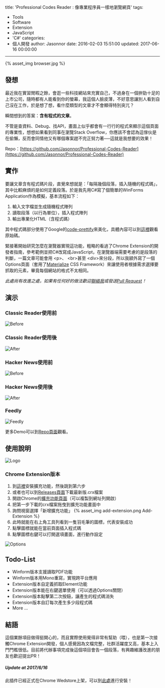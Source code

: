 title: 'Professional Codes Reader : 像專業程序員一樣地瀏覽網頁'
tags:
  - Tools
  - Software
  - Extension
  - JavaScript
  - 'C#'
categories:
  - 個人開發
author: Jasonnor
date: 2016-02-03 15:51:00
updated: 2017-06-16 00:00:00
---
{% asset_img browser.jpg %}

## 發想

最近我在實習閒暇之餘，會逛一些科技網站來充實自己，不過身在一個拚勁十足的上市公司，隨時都有人能看到你的螢幕，我這個人臉皮薄，不好意思讓別人看到自己沒在工作，於是想了想，看什麼類型的文章才不會顯得特別突兀？

瞬間想到的答案：**含有程式的文章**。

不管是查資料、Debug、找API，畫面上似乎都會有一行行的程式來顯示這個頁面的專業性，想想如果看到同事在瀏覽Stack Overflow，你應該不會認為這傢伙是在偷懶，反而會同情他又有哪個專案趕不完正努力著──這就是我想要的效果！

Repo：[https://github.com/Jasonnor/Professional-Codes-Reader](https://github.com/Jasonnor/Professional-Codes-Reader)

<!-- more -->

## 實作

要讓文章含有程式碼片段，直覺來想就是：「每隔幾個段落，插入隨機的程式碼」，其中比較麻煩的是如何定義段落。於是我先用C#寫了個簡單的WinForms Application作為模擬，基本流程如下：
1. 輸入文字檔並生成隨機程式陣列
2. 讀取段落（以行為單位），插入程式陣列
3. 輸出專業化HTML（含程式碼）

其中程式碼部分使用了Google的[code-prettify](https://github.com/google/code-prettify)來美化，具體內容可以到[這裡](https://github.com/Jasonnor/Professional-Codes-Reader/tree/master/WinForms-Application)觀看原始碼。

緊接著開始研究怎麼在瀏覽器實現這功能，粗略的看過了Chrome Extension的開發者指南，參考範例並把C#改寫成JavaScript，在瀏覽器端需要考慮的是段落的判斷，一篇文章可能會用	&lt;p&gt;、	&lt;br&gt;甚至	&lt;div&gt;來分段，所以我額外寫了一個Options頁面（套用了[Materialize](https://github.com/dogfalo/materialize/) CSS Framework）來讓使用者根據需求選擇要抓取的元素，畢竟每個網站的格式不太相同。

*此處尚有改進之處，如果有任何好的做法歡迎[聯絡我](mailto:wujason810@gmail.com)或發送[Pull Request](https://github.com/Jasonnor/Professional-Codes-Reader/pulls)！*

## 演示
### Classic Reader使用前
![Before](https://raw.githubusercontent.com/Jasonnor/Professional-Codes-Reader/master/assets/novel-before.png)
### Classic Reader使用後
![After](https://raw.githubusercontent.com/Jasonnor/Professional-Codes-Reader/master/assets/novel-after.png)
### Hacker News使用前
![Before](https://raw.githubusercontent.com/Jasonnor/Professional-Codes-Reader/master/assets/article-before.png)
### Hacker News使用後
![After](https://raw.githubusercontent.com/Jasonnor/Professional-Codes-Reader/master/assets/article-after.png)
### Feedly
![Feedly](https://raw.githubusercontent.com/Jasonnor/Professional-Codes-Reader/master/assets/demo-feedly.gif)

更多Demo可以到[Repo頁面](https://github.com/Jasonnor/Professional-Codes-Reader)觀看。

## 使用說明
![Logo](https://raw.githubusercontent.com/Jasonnor/Professional-Codes-Reader/master/assets/logo440x280.png)
### Chrome Extension版本
  1. 到[這裡](https://chrome.google.com/webstore/detail/professional-codes-reader/bmiklhlglhkagnpamkmdhgpbiolnbgac)安裝擴充功能，然後跳到第六步
  2. 或者也可以到[Releases頁面](https://github.com/Jasonnor/Professional-Codes-Reader/releases)下載最新版.crx檔案
  3. 開啟Chrome的[擴充功能頁面](chrome://extensions/)（可以複製到網址列開啟）
  4. 把第一步下載的crx檔案拖曳到擴充功能畫面中
  5. 詢問視窗選擇「新增擴充功能」
  {% asset_img add-extension.png Add-Extension %}
  6. 此時就能在右上角工具列看到一隻羽毛筆的圖標，代表安裝成功
  7. 點擊圖標就能在當前頁面插入程式碼
  8. 點擊圖標右鍵可以打開選項畫面，進行動作設定

  ![Options](https://raw.githubusercontent.com/Jasonnor/Professional-Codes-Reader/master/assets/options.png)

## Todo-List
  + Winform版本支援讀取PDF功能
  + Winform版本用Mono重寫，實現跨平台應用
  + Extension版本自定義抓取Element功能
  + Extension版本能在右鍵選單使用（可以透過Options關閉）
  + Extension版本點擊第二次按鈕，讓產生的程式碼消失
  + Extension版本自訂每次產生多少段程式碼
  + More ...

## 結語
這個業餘項目做得挺開心的，而且實際使用覺得非常有幫助（喂），也是第一次接觸Chrome Extension開發，個人感覺因為文檔完整，社群活躍度又高，基本上入門門檻很低。目前將代辦事項完成後這個項目會告一個段落，有興趣維護改進的朋友也歡迎提出PR！

##### Update at 2017/6/16
此插件已經正式在Chrome Wedstore上架，可以到[此處](https://chrome.google.com/webstore/detail/professional-codes-reader/bmiklhlglhkagnpamkmdhgpbiolnbgac)進行安裝！